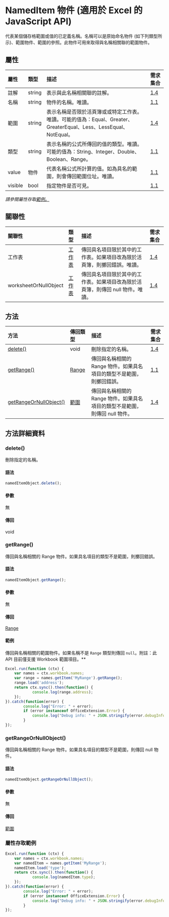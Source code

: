 ﻿# <a name="nameditem-object-javascript-api-for-excel"></a>NamedItem 物件 (適用於 Excel 的 JavaScript API)

代表某個儲存格範圍或值的已定義名稱。名稱可以是原始命名物件 (如下列類型所示)、範圍物件、範圍的參照。此物件可用來取得與名稱相關聯的範圍物件。

## <a name="properties"></a>屬性

| 屬性	       | 類型	    |描述| 需求集合|
|:---------------|:--------|:----------|:----|
|註解|string|表示與此名稱相關聯的註解。|[1.4](../requirement-sets/excel-api-requirement-sets.md)|
|名稱|string|物件的名稱。唯讀。|[1.1](../requirement-sets/excel-api-requirement-sets.md)|
|範圍|string|表示名稱是否限於活頁簿或或特定工作表。唯讀。可能的值為：Equal、Greater、GreaterEqual、Less、LessEqual、NotEqual。|[1.4](../requirement-sets/excel-api-requirement-sets.md)|
|類型|string|表示名稱的公式所傳回的值的類型。唯讀。可能的值為：String、Integer、Double、Boolean、Range。|[1.1](../requirement-sets/excel-api-requirement-sets.md)|
|value|物件|代表名稱公式所計算的值。如為具名的範圍，則會傳回範圍位址。唯讀。|[1.1](../requirement-sets/excel-api-requirement-sets.md)|
|visible|bool|指定物件是否可見。|[1.1](../requirement-sets/excel-api-requirement-sets.md)|

_請參閱屬性存取[範例。](#property-access-examples)_

## <a name="relationships"></a>關聯性
| 關聯性 | 類型	    |描述| 需求集合|
|:---------------|:--------|:----------|:----|
|工作表|[工作表](worksheet.md)|傳回具名項目限於其中的工作表。如果項目改為限於活頁簿，則擲回錯誤。唯讀。|[1.4](../requirement-sets/excel-api-requirement-sets.md)|
|worksheetOrNullObject|[工作表](worksheet.md)|傳回具名項目限於其中的工作表。如果項目改為限於活頁簿，則傳回 null 物件。唯讀。|[1.4](../requirement-sets/excel-api-requirement-sets.md)|

## <a name="methods"></a>方法

| 方法           | 傳回類型    |描述| 需求集合|
|:---------------|:--------|:----------|:----|
|[delete()](#delete)|void|刪除指定的名稱。|[1.4](../requirement-sets/excel-api-requirement-sets.md)|
|[getRange()](#getrange)|[Range](range.md)|傳回與名稱相關的 Range 物件。如果具名項目的類型不是範圍，則擲回錯誤。|[1.1](../requirement-sets/excel-api-requirement-sets.md)|
|[getRangeOrNullObject()](#getrangeornullobject)|[範圍](range.md)|傳回與名稱相關的 Range 物件。如果具名項目的類型不是範圍，則傳回 null 物件。|[1.4](../requirement-sets/excel-api-requirement-sets.md)|

## <a name="method-details"></a>方法詳細資料


### <a name="delete"></a>delete()
刪除指定的名稱。

#### <a name="syntax"></a>語法
```js
namedItemObject.delete();
```

#### <a name="parameters"></a>參數
無

#### <a name="returns"></a>傳回
void

### <a name="getrange"></a>getRange()
傳回與名稱相關的 Range 物件。如果具名項目的類型不是範圍，則擲回錯誤。

#### <a name="syntax"></a>語法
```js
namedItemObject.getRange();
```

#### <a name="parameters"></a>參數
無

#### <a name="returns"></a>傳回
[Range](range.md)

#### <a name="examples"></a>範例

傳回與名稱相關的範圍物件。如果名稱不是 `Range` 類型則傳回 `null`。附註：此 API 目前僅支援 Workbook 範圍項目。**

```js
Excel.run(function (ctx) { 
    var names = ctx.workbook.names;
    var range = names.getItem('MyRange').getRange();
    range.load('address');
    return ctx.sync().then(function() {
            console.log(range.address);
    });
}).catch(function(error) {
        console.log("Error: " + error);
        if (error instanceof OfficeExtension.Error) {
            console.log("Debug info: " + JSON.stringify(error.debugInfo));
        }
});
```


### <a name="getrangeornullobject"></a>getRangeOrNullObject()
傳回與名稱相關的 Range 物件。如果具名項目的類型不是範圍，則傳回 null 物件。

#### <a name="syntax"></a>語法
```js
namedItemObject.getRangeOrNullObject();
```

#### <a name="parameters"></a>參數
無

#### <a name="returns"></a>傳回
[範圍](range.md)
### <a name="property-access-examples"></a>屬性存取範例

```js
Excel.run(function (ctx) { 
    var names = ctx.workbook.names;
    var namedItem = names.getItem('MyRange');
    namedItem.load('type');
    return ctx.sync().then(function() {
            console.log(namedItem.type);
    });
}).catch(function(error) {
        console.log("Error: " + error);
        if (error instanceof OfficeExtension.Error) {
            console.log("Debug info: " + JSON.stringify(error.debugInfo));
        }
});
```
